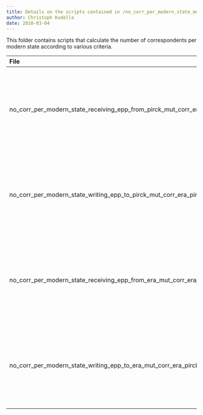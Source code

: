 ```yaml
---
title: Details on the scripts contained in /no_corr_per_modern_state_mut_corr_era_pirck/
author: Christoph Kudella
date: 2018-03-04
---
```

This folder contains scripts that calculate the number of correspondents per modern state according to various criteria.

| File | Description |
| :------------- | :------------- |
| no_corr_per_modern_state_receiving_epp_from_pirck_mut_corr_era_pirck.sql | This query calculates the number of mutual correspondents of Erasmus and Pirckheimer per modern state who received letters from Pirckheimer. |
| no_corr_per_modern_state_writing_epp_to_pirck_mut_corr_era_pirck.sql | This query calculates the number of mutual correspondents of Erasmus and Pirckheimer per modern state who wrote letters to Pirckheimer. |
| no_corr_per_modern_state_receiving_epp_from_era_mut_corr_era_pirck.sql | This query calculates the number of mutual correspondents of Erasmus and Pirckheimer per modern state who received letters from Erasmus. |
| no_corr_per_modern_state_writing_epp_to_era_mut_corr_era_pirck.sql | This query calculates the number of mutual correspondents of Erasmus and Pirckheimer per modern state who wrote letters to Erasmus. |
